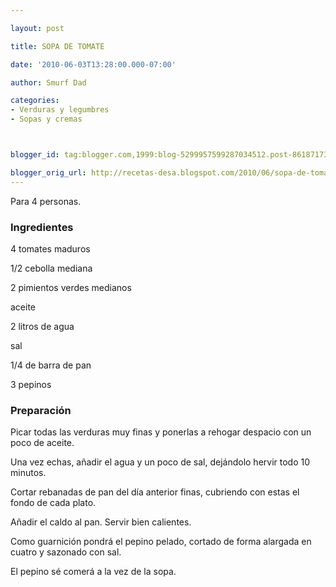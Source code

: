 ```yaml
---

layout: post

title: SOPA DE TOMATE

date: '2010-06-03T13:28:00.000-07:00'

author: Smurf Dad

categories:
- Verduras y legumbres
- Sopas y cremas



blogger_id: tag:blogger.com,1999:blog-5299957599287034512.post-8618717383740139137

blogger_orig_url: http://recetas-desa.blogspot.com/2010/06/sopa-de-tomate.html
---
```


Para 4 personas.

<h3>Ingredientes</h3>

4 tomates maduros

1/2 cebolla mediana

2 pimientos verdes medianos

aceite

2 litros de agua

sal

1/4 de barra de pan

3 pepinos

<h3>Preparación</h3>

Picar todas las verduras muy finas y ponerlas a rehogar despacio con un poco de aceite.

Una vez echas, añadir el agua y un poco de sal, dejándolo hervir todo 10 minutos.

Cortar rebanadas de pan del día anterior finas, cubriendo con estas el fondo de cada plato.

Añadir el caldo al pan. Servir bien calientes.

Como guarnición pondrá el pepino pelado, cortado de forma alargada en cuatro y sazonado con sal.

El pepino sé comerá a la vez de la sopa.